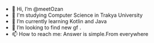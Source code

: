 - 👋 Hi, I’m @meetOzan
- 👀 I'm studying Computer Science in Trakya University
- 🌱 I’m currently learning Kotlin and Java
- 💞️ I’m looking to find new gf .
- 📫 How to reach me: Answer is simple.From everywhere

<!---
meetOzan/meetOzan is a ✨ special ✨ repository because its `README.md` (this file) appears on your GitHub profile.
You can click the Preview link to take a look at your changes.
--->
